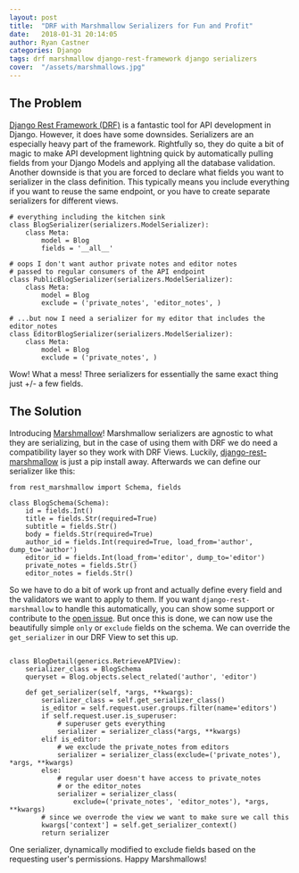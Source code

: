 ```yaml
---
layout: post
title:  "DRF with Marshmallow Serializers for Fun and Profit"
date:   2018-01-31 20:14:05
author: Ryan Castner
categories: Django
tags: drf marshmallow django-rest-framework django serializers
cover:  "/assets/marshmallows.jpg"
---
```


## The Problem

[Django Rest Framework (DRF)](https://django-rest-framework.org) is a fantastic tool for API development in Django. However, it does have some downsides. Serializers are an especially heavy part of the framework. Rightfully so, they do quite a bit of magic to make API development lightning quick by automatically pulling fields from your Django Models and applying all the database validation. Another downside is that you are forced to declare what fields you want to serializer in the class definition. This typically means you include everything if you want to reuse the same endpoint, or you have to create separate serializers for different views.

```
# everything including the kitchen sink
class BlogSerializer(serializers.ModelSerializer):
    class Meta:
        model = Blog
        fields = '__all__'

# oops I don't want author private notes and editor notes
# passed to regular consumers of the API endpoint
class PublicBlogSerializer(serializers.ModelSerializer):
    class Meta:
        model = Blog
        exclude = ('private_notes', 'editor_notes', )

# ...but now I need a serializer for my editor that includes the editor_notes
class EditorBlogSerializer(serializers.ModelSerializer):
    class Meta:
        model = Blog
        exclude = ('private_notes', )

```

Wow! What a mess! Three serializers for essentially the same exact thing just +/- a few fields.

## The Solution

Introducing [Marshmallow](https://marshmallow.readthedocs.io/en/latest/index.html)! Marshmallow serializers are agnostic to what they are serializing, but in the case of using them with DRF we do need a compatibility layer so they work with DRF Views. Luckily, [django-rest-marshmallow](https://github.com/marshmallow-code/django-rest-marshmallow) is just a pip install away. Afterwards we can define our serializer like this:

```
from rest_marshmallow import Schema, fields

class BlogSchema(Schema):
    id = fields.Int()
    title = fields.Str(required=True)
    subtitle = fields.Str()
    body = fields.Str(required=True)
    author_id = fields.Int(required=True, load_from='author', dump_to='author')
    editor_id = fields.Int(load_from='editor', dump_to='editor')
    private_notes = fields.Str()
    editor_notes = fields.Str()

```

So we have to do a bit of work up front and actually define every field and the validators we want to apply to them. If you want `django-rest-marshmallow` to handle this automatically, you can show some support or contribute to the [open issue](https://github.com/marshmallow-code/django-rest-marshmallow/issues/15). But once this is done, we can now use the beautifully simple `only` or `exclude` fields on the schema. We can override the `get_serializer` in our DRF View to set this up.

```

class BlogDetail(generics.RetrieveAPIView):
    serializer_class = BlogSchema
    queryset = Blog.objects.select_related('author', 'editor')

    def get_serializer(self, *args, **kwargs):
        serializer_class = self.get_serializer_class()
        is_editor = self.request.user.groups.filter(name='editors')
        if self.request.user.is_superuser:
            # superuser gets everything
            serializer = serializer_class(*args, **kwargs)
        elif is_editor:
            # we exclude the private_notes from editors
            serializer = serializer_class(exclude=('private_notes'), *args, **kwargs)
        else:
            # regular user doesn't have access to private_notes
            # or the editor_notes
            serializer = serializer_class(
                exclude=('private_notes', 'editor_notes'), *args, **kwargs)
        # since we overrode the view we want to make sure we call this
        kwargs['context'] = self.get_serializer_context()
        return serializer

```

One serializer, dynamically modified to exclude fields based on the requesting user's permissions. Happy Marshmallows!
